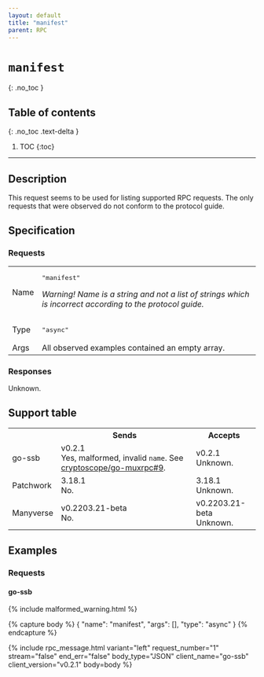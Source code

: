 ```yaml
---
layout: default
title: "manifest"
parent: RPC
---
```


# `manifest`
{: .no_toc }

## Table of contents
{: .no_toc .text-delta }

1. TOC
{:toc}

---

## Description

This request seems to be used for listing supported RPC requests. The only
requests that were observed do not conform to the protocol guide.

## Specification

### Requests

<table>

<tr>
    <td>
        Name
    </td>
    <td>
        <pre>"manifest"</pre>
        <p>
            <em>
                Warning! Name is a string and not a list of strings which is
                incorrect according to the protocol guide.
            </em>
        </p>
    </td>
</tr>

<tr>
    <td>
        Type
    </td>
    <td>
        <pre>"async"</pre>
    </td>
</tr>

<tr>
    <td>
        Args
    </td>
    <td>
        All observed examples contained an empty array.
    </td>
</tr>

</table>


### Responses

Unknown.

## Support table

<table class="support-table">
<tr>
    <th></th>
    <th>Sends</th>
    <th>Accepts</th>
</tr>

<tr>
    <td>
        go-ssb
    </td>
    <td class="version malformed">
        <div class="number">
            v0.2.1
        </div>
        <div class="note">
            Yes, malformed, invalid <code>name</code>. See <a href="https://github.com/cryptoscope/go-muxrpc/issues/9">cryptoscope/go-muxrpc#9</a>.
        </div>
    </td>
    <td class="version unknown">
        <div class="number">
            v0.2.1
        </div>
        <div class="note">
            Unknown.
        </div>
    </td>
</tr>

<tr>
    <td>
        Patchwork
    </td>
    <td class="version no">
        <div class="number">
            3.18.1
        </div>
        <div class="note">
            No.
        </div>
    </td>
    <td class="version unknown">
        <div class="number">
            3.18.1
        </div>
        <div class="note">
            Unknown.
        </div>
    </td>
</tr>

<tr>
    <td>
        Manyverse
    </td>
    <td class="version no">
        <div class="number">
            v0.2203.21-beta
        </div>
        <div class="note">
            No.
        </div>
    </td>
    <td class="version unknown">
        <div class="number">
            v0.2203.21-beta
        </div>
        <div class="note">
            Unknown.
        </div>
    </td>
</tr>

</table>

## Examples

### Requests

#### go-ssb 

{% include malformed_warning.html %}

{% capture body %}
{
    "name": "manifest",
    "args": [],
    "type": "async"
}
{% endcapture %}

{% include rpc_message.html
    variant="left"
    request_number="1"
    stream="false"
    end_err="false"
    body_type="JSON"
    client_name="go-ssb"
    client_version="v0.2.1"
    body=body
%}
